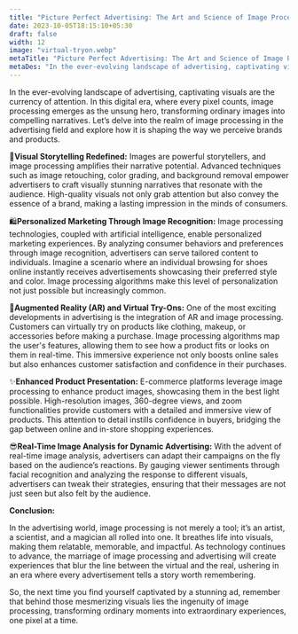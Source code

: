 ```yaml
---
title: "Picture Perfect Advertising: The Art and Science of Image Processing in the Digital Age"
date: 2023-10-05T18:15:10+05:30
draft: false
width: 12
image: "virtual-tryon.webp"
metaTitle: "Picture Perfect Advertising: The Art and Science of Image Processing in the Digital Age | Open CV Courses"
metaDes: "In the ever-evolving landscape of advertising, captivating visuals are the currency of attention. In this digital era, where every pixel counts, image processing emerges as the unsung hero, transforming ordinary images into compelling narratives. Let’s delve into the realm of image processing in the advertising field and explore how it is shaping the way we perceive brands and products."
---
```


In the ever-evolving landscape of advertising, captivating visuals are the currency of attention. In this digital era, where every pixel counts, image processing emerges as the unsung hero, transforming ordinary images into compelling narratives. Let’s delve into the realm of image processing in the advertising field and explore how it is shaping the way we perceive brands and products. <!--more-->

🎯**Visual Storytelling Redefined:**
Images are powerful storytellers, and image processing amplifies their narrative potential. Advanced techniques such as image retouching, color grading, and background removal empower advertisers to craft visually stunning narratives that resonate with the audience. High-quality visuals not only grab attention but also convey the essence of a brand, making a lasting impression in the minds of consumers. 

🛍️**Personalized Marketing Through Image Recognition:**
Image processing technologies, coupled with artificial intelligence, enable personalized marketing experiences. By analyzing consumer behaviors and preferences through image recognition, advertisers can serve tailored content to individuals. Imagine a scenario where an individual browsing for shoes online instantly receives advertisements showcasing their preferred style and color. Image processing algorithms make this level of personalization not just possible but increasingly common. 

👗**Augmented Reality (AR) and Virtual Try-Ons:**
One of the most exciting developments in advertising is the integration of AR and image processing. Customers can virtually try on products like clothing, makeup, or accessories before making a purchase. Image processing algorithms map the user's features, allowing them to see how a product fits or looks on them in real-time. This immersive experience not only boosts online sales but also enhances customer satisfaction and confidence in their purchases.

✨**Enhanced Product Presentation:**
E-commerce platforms leverage image processing to enhance product images, showcasing them in the best light possible. High-resolution images, 360-degree views, and zoom functionalities provide customers with a detailed and immersive view of products. This attention to detail instills confidence in buyers, bridging the gap between online and in-store shopping experiences. 

😎**Real-Time Image Analysis for Dynamic Advertising:**
With the advent of real-time image analysis, advertisers can adapt their campaigns on the fly based on the audience’s reactions. By gauging viewer sentiments through facial recognition and analyzing the response to different visuals, advertisers can tweak their strategies, ensuring that their messages are not just seen but also felt by the audience. 

**Conclusion:**

In the advertising world, image processing is not merely a tool; it’s an artist, a scientist, and a magician all rolled into one. It breathes life into visuals, making them relatable, memorable, and impactful. As technology continues to advance, the marriage of image processing and advertising will create experiences that blur the line between the virtual and the real, ushering in an era where every advertisement tells a story worth remembering.

So, the next time you find yourself captivated by a stunning ad, remember that behind those mesmerizing visuals lies the ingenuity of image processing, transforming ordinary moments into extraordinary experiences, one pixel at a time. 